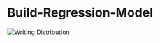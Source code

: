# Build-Regression-Model
![Writing Distribution](![image](https://github.com/minhAI2045/Build-Regression-Model/assets/84526787/23347ab3-23d9-49d7-b836-f5d1e0a0a2c5))
